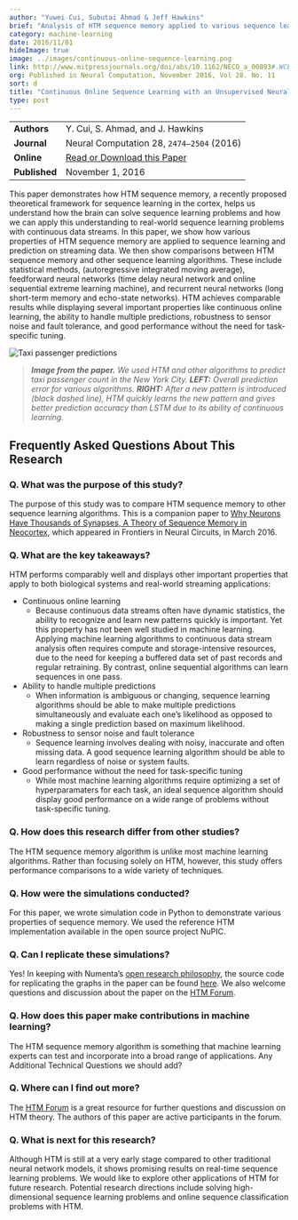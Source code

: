 ```yaml
---
author: "Yuwei Cui, Subutai Ahmad & Jeff Hawkins"
brief: "Analysis of HTM sequence memory applied to various sequence learning and prediction problems. Written with a machine learning perspective, the paper contains some comparisons to statistical and Deep Learning techniques."
category: machine-learning
date: 2016/11/01
hideImage: true
image: ../images/continuous-online-sequence-learning.png
link: http://www.mitpressjournals.org/doi/abs/10.1162/NECO_a_00893#.WCEj8uErI18
org: Published in Neural Computation, November 2016, Vol 28. No. 11
sort: d
title: "Continuous Online Sequence Learning with an Unsupervised Neural Network Model"
type: post
---
```


| | |
|-|-|
| **Authors** | Y. Cui, S. Ahmad, and J. Hawkins |
| **Journal** | Neural Computation 28, `2474–2504` (2016) |
| **Online** | [Read or Download this Paper][1] |
| **Published** | November 1, 2016 |

This paper demonstrates how HTM sequence memory, a recently proposed theoretical
framework for sequence learning in the cortex, helps us understand how the brain
can solve sequence learning problems and how we can apply this understanding to
real-world sequence learning problems with continuous data streams. In this
paper, we show how various properties of HTM sequence memory are applied to
sequence learning and prediction on streaming data. We then show comparisons
between HTM sequence memory and other sequence learning algorithms. These
include statistical methods, (autoregressive integrated moving average),
feedforward neural networks (time delay neural network and online sequential
extreme learning machine), and recurrent neural networks (long short-term memory
and echo-state networks). HTM achieves comparable results while displaying
several important properties like continuous online learning, the ability to
handle multiple predictions, robustness to sensor noise and fault tolerance, and
good performance without the need for task-specific tuning.

![Taxi passenger predictions](../images/continuous-online-sequence-learning.png)
> ***Image from the paper.*** *We used HTM and other algorithms to predict taxi
  passenger count in the New York City.
  **LEFT:** Overall prediction error for various algorithms.
  **RIGHT:** After a new pattern is introduced (black dashed line), HTM quickly
  learns the new pattern and gives better prediction accuracy than LSTM due to
  its ability of continuous learning.*

## Frequently Asked Questions About This Research

### Q. What was the purpose of this study?

The purpose of this study was to compare HTM sequence memory to other sequence
learning algorithms. This is a companion paper to
[Why Neurons Have Thousands of Synapses, A Theory of Sequence Memory in Neocortex][2],
which appeared in Frontiers in Neural Circuits, in March 2016.

### Q. What are the key takeaways?

HTM performs comparably well and displays other important properties that apply
to both biological systems and real-world streaming applications:

* Continuous online learning
  * Because continuous data streams often have dynamic statistics, the ability
    to recognize and learn new patterns quickly is important. Yet this property
    has not been well studied in machine learning. Applying machine learning
    algorithms to continuous data stream analysis often requires compute and
    storage-intensive resources, due to the need for keeping a buffered data set
    of past records and regular retraining. By contrast, online sequential
    algorithms can learn sequences in one pass.
* Ability to handle multiple predictions
  * When information is ambiguous or changing, sequence learning algorithms
    should be able to make multiple predictions simultaneously and evaluate each
    one’s likelihood as opposed to making a single prediction based on maximum
    likelihood.
* Robustness to sensor noise and fault tolerance
  * Sequence learning involves dealing with noisy, inaccurate and often missing
    data. A good sequence learning algorithm should be able to learn regardless
    of noise or system faults.
* Good performance without the need for task-specific tuning
  * While most machine learning algorithms require optimizing a set of
    hyperparamaters for each task, an ideal sequence algorithm should display
    good performance on a wide range of problems without task-specific tuning.

### Q. How does this research differ from other studies?

The HTM sequence memory algorithm is unlike most machine learning algorithms.
Rather than focusing solely on HTM, however, this study offers performance
comparisons to a wide variety of techniques.

### Q. How were the simulations conducted?

For this paper, we wrote simulation code in Python to demonstrate various
properties of sequence memory. We used the reference HTM implementation
available in the open source project NuPIC.

### Q. Can I replicate these simulations?

Yes! In keeping with Numenta’s [open research philosophy][3], the source code
for replicating the graphs in the paper can be found [here][4]. We also welcome
questions and discussion about the paper on the [HTM Forum][5].

### Q. How does this paper make contributions in machine learning?

The HTM sequence memory algorithm is something that machine learning experts can
test and incorporate into a broad range of applications. Any Additional
Technical Questions we should add?

### Q. Where can I find out more?

The [HTM Forum][5] is a great resource for further questions and discussion on
HTM theory. The authors of this paper are active participants in the forum.

### Q. What is next for this research?

Although HTM is still at a very early stage compared to other traditional neural
network models, it shows promising results on real-time sequence learning
problems. We would like to explore other applications of HTM for future
research. Potential research directions include solving high-dimensional
sequence learning problems and online sequence classification problems with HTM.

[1]: http://www.mitpressjournals.org/doi/abs/10.1162/NECO_a_00893#.WCEj8uErI18
[2]: http://journal.frontiersin.org/article/10.3389/fncir.2016.00023/full
[3]: http://numenta.com/blog/2014/09/17/increasing-research-transparency/
[4]: https://github.com/numenta/nupic.research/tree/master/projects/sequence_prediction
[5]: https://discourse.numenta.org/
